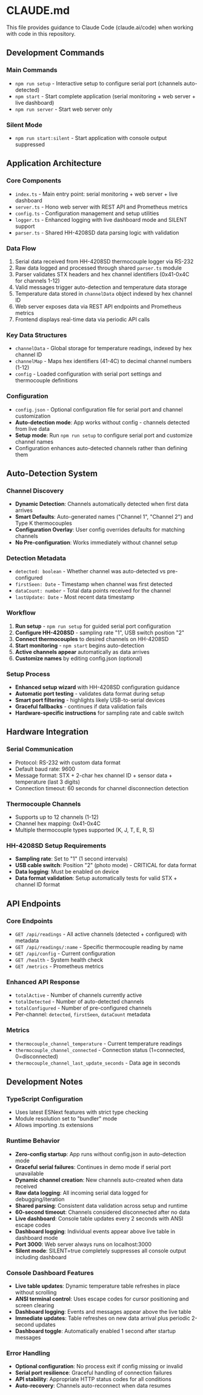 # CLAUDE.md

This file provides guidance to Claude Code (claude.ai/code) when working with code in this repository.

## Development Commands

### Main Commands

- `npm run setup` - Interactive setup to configure serial port (channels auto-detected)
- `npm start` - Start complete application (serial monitoring + web server + live dashboard)
- `npm run server` - Start web server only

### Silent Mode

- `npm run start:silent` - Start application with console output suppressed

## Application Architecture

### Core Components

- `index.ts` - Main entry point: serial monitoring + web server + live dashboard
- `server.ts` - Hono web server with REST API and Prometheus metrics
- `config.ts` - Configuration management and setup utilities
- `logger.ts` - Enhanced logging with live dashboard mode and SILENT support
- `parser.ts` - Shared HH-4208SD data parsing logic with validation

### Data Flow

1. Serial data received from HH-4208SD thermocouple logger via RS-232
2. Raw data logged and processed through shared `parser.ts` module
3. Parser validates STX headers and hex channel identifiers (0x41-0x4C for channels 1-12)
4. Valid messages trigger auto-detection and temperature data storage
5. Temperature data stored in `channelData` object indexed by hex channel ID
6. Web server exposes data via REST API endpoints and Prometheus metrics
7. Frontend displays real-time data via periodic API calls

### Key Data Structures

- `channelData` - Global storage for temperature readings, indexed by hex channel ID
- `channelMap` - Maps hex identifiers (41-4C) to decimal channel numbers (1-12)
- `config` - Loaded configuration with serial port settings and thermocouple definitions

### Configuration

- `config.json` - Optional configuration file for serial port and channel customization
- **Auto-detection mode**: App works without config - channels detected from live data
- **Setup mode**: Run `npm run setup` to configure serial port and customize channel names
- Configuration enhances auto-detected channels rather than defining them

## Auto-Detection System

### Channel Discovery
- **Dynamic Detection**: Channels automatically detected when first data arrives
- **Smart Defaults**: Auto-generated names ("Channel 1", "Channel 2") and Type K thermocouples
- **Configuration Overlay**: User config overrides defaults for matching channels
- **No Pre-configuration**: Works immediately without channel setup

### Detection Metadata
- `detected: boolean` - Whether channel was auto-detected vs pre-configured
- `firstSeen: Date` - Timestamp when channel was first detected
- `dataCount: number` - Total data points received for the channel
- `lastUpdate: Date` - Most recent data timestamp

### Workflow
1. **Run setup** - `npm run setup` for guided serial port configuration
2. **Configure HH-4208SD** - sampling rate "1", USB switch position "2" 
3. **Connect thermocouples** to desired channels on HH-4208SD
4. **Start monitoring** - `npm start` begins auto-detection
5. **Active channels appear** automatically as data arrives
6. **Customize names** by editing config.json (optional)

### Setup Process
- **Enhanced setup wizard** with HH-4208SD configuration guidance
- **Automatic port testing** - validates data format during setup
- **Smart port filtering** - highlights likely USB-to-serial devices
- **Graceful fallbacks** - continues if data validation fails
- **Hardware-specific instructions** for sampling rate and cable switch

## Hardware Integration

### Serial Communication

- Protocol: RS-232 with custom data format
- Default baud rate: 9600
- Message format: STX + 2-char hex channel ID + sensor data + temperature (last 3 digits)
- Connection timeout: 60 seconds for channel disconnection detection

### Thermocouple Channels

- Supports up to 12 channels (1-12)
- Channel hex mapping: 0x41-0x4C
- Multiple thermocouple types supported (K, J, T, E, R, S)

### HH-4208SD Setup Requirements

- **Sampling rate**: Set to "1" (1 second intervals)
- **USB cable switch**: Position "2" (photo mode) - CRITICAL for data format
- **Data logging**: Must be enabled on device
- **Data format validation**: Setup automatically tests for valid STX + channel ID format

## API Endpoints

### Core Endpoints

- `GET /api/readings` - All active channels (detected + configured) with metadata
- `GET /api/readings/:name` - Specific thermocouple reading by name  
- `GET /api/config` - Current configuration
- `GET /health` - System health check
- `GET /metrics` - Prometheus metrics

### Enhanced API Response
- `totalActive` - Number of channels currently active
- `totalDetected` - Number of auto-detected channels
- `totalConfigured` - Number of pre-configured channels
- Per-channel: `detected`, `firstSeen`, `dataCount` metadata

### Metrics

- `thermocouple_channel_temperature` - Current temperature readings
- `thermocouple_channel_connected` - Connection status (1=connected, 0=disconnected)
- `thermocouple_channel_last_update_seconds` - Data age in seconds

## Development Notes

### TypeScript Configuration

- Uses latest ESNext features with strict type checking
- Module resolution set to "bundler" mode
- Allows importing .ts extensions

### Runtime Behavior

- **Zero-config startup**: App runs without config.json in auto-detection mode
- **Graceful serial failures**: Continues in demo mode if serial port unavailable
- **Dynamic channel creation**: New channels auto-created when data received
- **Raw data logging**: All incoming serial data logged for debugging/iteration
- **Shared parsing**: Consistent data validation across setup and runtime
- **60-second timeout**: Channels considered disconnected after no data
- **Live dashboard**: Console table updates every 2 seconds with ANSI escape codes
- **Dashboard logging**: Individual events appear above live table in dashboard mode
- **Port 3000**: Web server always runs on localhost:3000
- **Silent mode**: SILENT=true completely suppresses all console output including dashboard

### Console Dashboard Features

- **Live table updates**: Dynamic temperature table refreshes in place without scrolling
- **ANSI terminal control**: Uses escape codes for cursor positioning and screen clearing
- **Dashboard logging**: Events and messages appear above the live table
- **Immediate updates**: Table refreshes on new data arrival plus periodic 2-second updates
- **Dashboard toggle**: Automatically enabled 1 second after startup messages

### Error Handling

- **Optional configuration**: No process exit if config missing or invalid
- **Serial port resilience**: Graceful handling of connection failures
- **API stability**: Appropriate HTTP status codes for all conditions
- **Auto-recovery**: Channels auto-reconnect when data resumes
